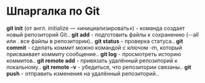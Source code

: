 # Шпаргалка по Git

**git init** (от англ. initialize — «инициализировать») - команда создает новый репозиторий Git..
**git add** - подготовить файлы к сохранению (--all или . все файлы в репозитории)..
**git status** - проверка статуса..
**git commit** - сделать коммит можно командой с ключом -m, который присваивает коммиту сообщение..
**git log** - просмотреть историю коммитов..
**git remote add** - привязать удалённый репозиторий к локальному..
**git remote -v** - убедиться, что репозитории связаны..
**git push** - отправить изменения на удалённый репозиторий..
